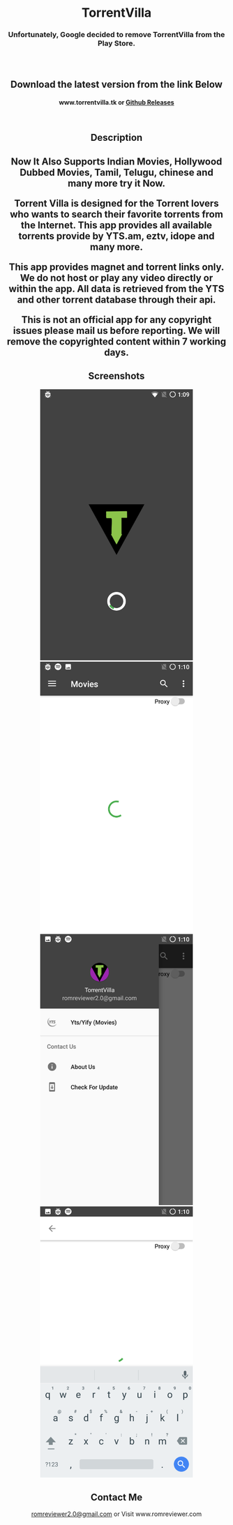 <h1 align="center">TorrentVilla</h1>
<h3 align="center">Unfortunately, Google decided to remove TorrentVilla from the Play Store.<h3>
</br>
<h2 align="center">Download the latest version from the link Below<h4>
<p align="center">
www.torrentvilla.tk
or
<a href="https://github.com/Sanchit43/TorrentVilla/releases">Github Releases</a>
  </p>
</br>
<h2 align="center">Description<h2>

<p align="center">Now It Also Supports Indian Movies, Hollywood Dubbed Movies, Tamil, Telugu, chinese and many more try it Now.</p>
<p align="center">Torrent Villa  is designed for the Torrent lovers who wants to search their favorite torrents from the Internet. This app provides all available torrents provide by YTS.am, eztv, idope and many more.</p>

<p align="center">This app provides magnet and torrent links only. We do not host or play any video directly or within the app. All data is retrieved from the YTS and other torrent database through their api.</p>

<p align="center">This is not an official app for any copyright issues please mail us before reporting. We will remove the copyrighted content within 7 working days.</p>
<h2 align="center">Screenshots</h2>
<p align="center">
  <img src="/Screenshot/Screenshot_20171229-011000.png" width="350"/>
  <img src="/Screenshot/Screenshot_20171229-011042.png" width="350"/>
  <img src="/Screenshot/Screenshot_20171229-011048.png" width="350"/>
  <img src="/Screenshot/Screenshot_20171229-011056.png" width="350"/>

</p>
<h2 align="center">Contact Me</h2>
<p align="center">
<a href="mailto:romreviewer2.0@gmail.com">romreviewer2.0@gmail.com</a> or Visit www.romreviewer.com
</p>
